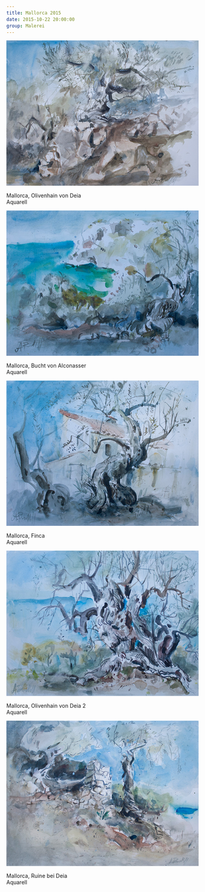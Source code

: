 ```yaml
---
title: Mallorca 2015
date: 2015-10-22 20:00:00
group: Malerei
---
```

![Olivenhain von Deia](/img/malerei/mallorca-01-olivenhain-bei-deia.jpg)

Mallorca, Olivenhain von Deia<br>
Aquarell

![Bucht von Alconasser](/img/malerei/mallorca-02-bucht-von-alconasser.jpg)

Mallorca, Bucht von Alconasser<br>
Aquarell

![Finca](/img/malerei/mallorca-03-finca.jpg)

Mallorca, Finca<br>
Aquarell

![Olivenhain von Deia 2](/img/malerei/mallorca-04-olivenhain-bei-deia-2.jpg)

Mallorca, Olivenhain von Deia 2<br>
Aquarell

![Ruine bei Deia](/img/malerei/mallorca-05-ruine-bei-deia.jpg)

Mallorca, Ruine bei Deia<br>
Aquarell
